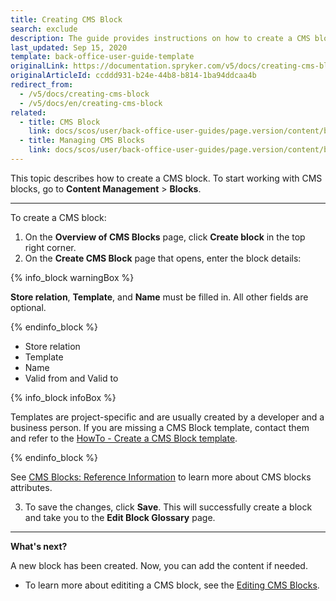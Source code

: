 ```yaml
---
title: Creating CMS Block
search: exclude
description: The guide provides instructions on how to create a CMS block in the Back Office.
last_updated: Sep 15, 2020
template: back-office-user-guide-template
originalLink: https://documentation.spryker.com/v5/docs/creating-cms-block
originalArticleId: ccddd931-b24e-44b8-b814-1ba94ddcaa4b
redirect_from:
  - /v5/docs/creating-cms-block
  - /v5/docs/en/creating-cms-block
related:
  - title: CMS Block
    link: docs/scos/user/back-office-user-guides/page.version/content/blocks/cms-block.html
  - title: Managing CMS Blocks
    link: docs/scos/user/back-office-user-guides/page.version/content/blocks/managing-cms-blocks.html
---
```


This topic describes how to create a CMS block.
To start working with CMS blocks, go to **Content Management** > **Blocks**.
***

To create a CMS block:

1. On the **Overview of CMS Blocks** page,  click  **Create block** in the top right corner.
2. On the **Create CMS Block** page that opens, enter the block details:

{% info_block warningBox %}

**Store relation**, **Template**, and **Name** must be filled in. All other fields are optional.

{% endinfo_block %}

* Store relation
* Template
* Name
* Valid from and Valid to

{% info_block infoBox %}

Templates are project-specific and are usually created by a developer and a business person. If you are missing a CMS Block template, contact them and refer to the [HowTo - Create a CMS Block template](/docs/scos/dev/tutorials/{{page.version}}/howtos/feature-howtos/cms/howto-create-cms-templates.html#adding-a-template-for-a-cms-block).

{% endinfo_block %}

See [CMS Blocks: Reference Information](/docs/scos/user/back-office-user-guides/{{page.version}}/content/blocks/references/cms-block-reference-information.html) to learn more about CMS blocks attributes.

3. To save the changes, click **Save**. This will successfully create a block and take you to the **Edit Block Glossary** page.

***
**What's next?**

A new block has been created. Now, you can add the content if needed.

* To learn more about edititing a CMS block, see the [Editing CMS Blocks](/docs/scos/user/back-office-user-guides/{{page.version}}/content/blocks/managing-cms-blocks.html#editing-blocks).
